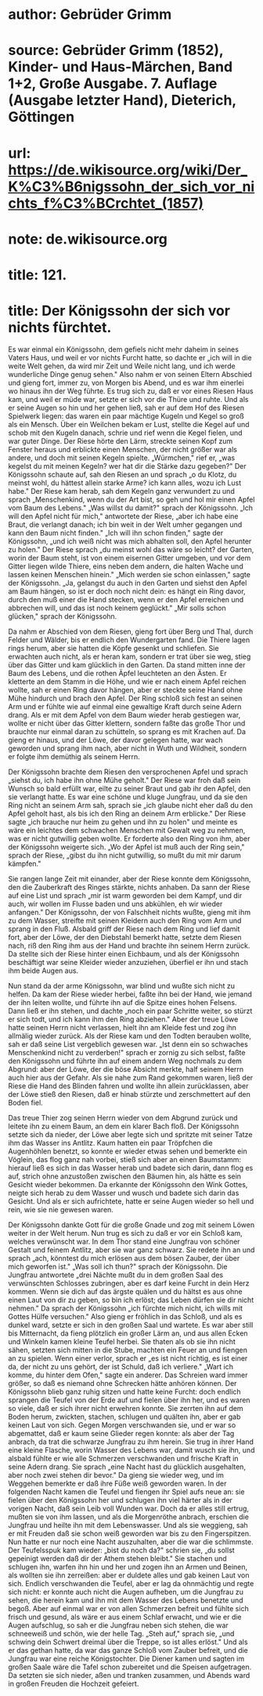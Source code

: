 # author: Gebrüder Grimm
# source: Gebrüder Grimm (1852), Kinder- und Haus-Märchen, Band 1+2, Große Ausgabe. 7. Auflage (Ausgabe letzter Hand), Dieterich, Göttingen
# url: https://de.wikisource.org/wiki/Der_K%C3%B6nigssohn_der_sich_vor_nichts_f%C3%BCrchtet_(1857)
# note: de.wikisource.org
# title: 121.

# title: Der Königssohn der sich vor nichts fürchtet.

Es war einmal ein Königssohn, dem gefiels nicht mehr daheim in seines Vaters Haus, und weil er vor nichts Furcht hatte, so dachte er „ich will in die weite Welt gehen, da wird mir Zeit und Weile nicht lang, und ich werde wunderliche Dinge genug sehen." Also nahm er von seinen Eltern Abschied und gieng fort, immer zu, von Morgen bis Abend, und es war ihm einerlei wo hinaus ihn der Weg führte. Es trug sich zu, daß er vor eines Riesen Haus kam, und weil er müde war, setzte er sich vor die Thüre und ruhte. Und als er seine Augen so hin und her gehen ließ, sah er auf dem Hof des Riesen Spielwerk liegen: das waren ein paar mächtige Kugeln und Kegel so groß als ein Mensch. Über ein Weilchen bekam er Lust, stellte die Kegel auf und schob mit den Kugeln danach, schrie und rief wenn die Kegel fielen, und war guter Dinge. Der Riese hörte den Lärm, streckte seinen Kopf zum Fenster heraus und erblickte einen Menschen, der nicht größer war als andere, und doch mit seinen Kegeln spielte. „Würmchen," rief er, „was kegelst du mit meinen Kegeln? wer hat dir die Stärke dazu gegeben?" Der Königssohn schaute auf, sah den Riesen an und sprach „o du Klotz, du meinst wohl, du hättest allein starke Arme? ich kann alles, wozu ich Lust habe." Der Riese kam herab, sah dem Kegeln ganz verwundert zu und sprach „Menschenkind, wenn du der Art bist, so geh und hol mir einen Apfel vom Baum des Lebens." „Was willst du damit?" sprach der Königssohn. „Ich will den Apfel nicht für mich," antwortete der Riese, „aber  ich habe eine Braut, die verlangt danach; ich bin weit in der Welt umher gegangen und kann den Baum nicht finden." „Ich will ihn schon finden," sagte der Königssohn, „und ich weiß nicht was mich abhalten soll, den Apfel herunter zu holen." Der Riese sprach „du meinst wohl das wäre so leicht? der Garten, worin der Baum steht, ist von einem eisernen Gitter umgeben, und vor dem Gitter liegen wilde Thiere, eins neben dem andern, die halten Wache und lassen keinen Menschen hinein." „Mich werden sie schon einlassen," sagte der Königssohn. „Ja, gelangst du auch in den Garten und siehst den Apfel am Baum hängen, so ist er doch noch nicht dein: es hängt ein Ring davor, durch den muß einer die Hand stecken, wenn er den Apfel erreichen und abbrechen will, und das ist noch keinem geglückt." „Mir solls schon glücken," sprach der Königssohn. 

Da nahm er Abschied von dem Riesen, gieng fort über Berg und Thal, durch Felder und Wälder, bis er endlich den Wundergarten fand. Die Thiere lagen rings herum, aber sie hatten die Köpfe gesenkt und schliefen. Sie erwachten auch nicht, als er heran kam, sondern er trat über sie weg, stieg über das Gitter und kam glücklich in den Garten. Da stand mitten inne der Baum des Lebens, und die rothen Äpfel leuchteten an den Ästen. Er kletterte an dem Stamm in die Höhe, und wie er nach einem Apfel reichen wollte, sah er einen Ring davor hängen, aber er steckte seine Hand ohne Mühe hindurch und brach den Apfel. Der Ring schloß sich fest an seinen Arm und er fühlte wie auf einmal eine gewaltige Kraft durch seine Adern drang. Als er mit dem Apfel von dem Baum wieder herab gestiegen war, wollte er nicht über das Gitter klettern, sondern faßte das große Thor und brauchte nur einmal daran zu schütteln, so sprang es mit Krachen auf. Da gieng er hinaus, und der Löwe, der davor gelegen hatte, war wach geworden und sprang ihm nach, aber nicht in Wuth und Wildheit, sondern er folgte ihm demüthig als seinem Herrn. 

  Der Königssohn brachte dem Riesen den versprochenen Apfel und sprach „siehst du, ich habe ihn ohne Mühe geholt." Der Riese war froh daß sein Wunsch so bald erfüllt war, eilte zu seiner Braut und gab ihr den Apfel, den sie verlangt hatte. Es war eine schöne und kluge Jungfrau, und da sie den Ring nicht an seinem Arm sah, sprach sie „ich glaube nicht eher daß du den Apfel geholt hast, als bis ich den Ring an deinem Arm erblicke." Der Riese sagte „ich brauche nur heim zu gehen und ihn zu holen" und meinte es wäre ein leichtes dem schwachen Menschen mit Gewalt weg zu nehmen, was er nicht gutwillig geben wollte. Er forderte also den Ring von ihm, aber der Königssohn weigerte sich. „Wo der Apfel ist muß auch der Ring sein," sprach der Riese, „gibst du ihn nicht gutwillig, so mußt du mit mir darum kämpfen." 

Sie rangen lange Zeit mit einander, aber der Riese konnte dem Königssohn, den die Zauberkraft des Ringes stärkte, nichts anhaben. Da sann der Riese auf eine List und sprach „mir ist warm geworden bei dem Kampf, und dir auch, wir wollen im Flusse baden und uns abkühlen, eh wir wieder anfangen." Der Königssohn, der von Falschheit nichts wußte, gieng mit ihm zu dem Wasser, streifte mit seinen Kleidern auch den Ring vom Arm und sprang in den Fluß. Alsbald griff der Riese nach dem Ring und lief damit fort, aber der Löwe, der den Diebstahl bemerkt hatte, setzte dem Riesen nach, riß den Ring ihm aus der Hand und brachte ihn seinem Herrn zurück. Da stellte sich der Riese hinter einen Eichbaum, und als der Königssohn beschäftigt war seine Kleider wieder anzuziehen, überfiel er ihn und stach ihm beide Augen aus. 

Nun stand da der arme Königssohn, war blind und wußte sich nicht zu helfen. Da kam der Riese wieder herbei, faßte ihn bei der Hand, wie jemand der ihn leiten wollte, und führte ihn auf die Spitze eines hohen Felsens. Dann ließ er ihn stehen, und  dachte „noch ein paar Schritte weiter, so stürzt er sich todt, und ich kann ihm den Ring abziehen." Aber der treue Löwe hatte seinen Herrn nicht verlassen, hielt ihn am Kleide fest und zog ihn allmälig wieder zurück. Als der Riese kam und den Todten berauben wollte, sah er daß seine List vergeblich gewesen war. „Ist denn ein so schwaches Menschenkind nicht zu verderben!" sprach er zornig zu sich selbst, faßte den Königssohn und führte ihn auf einem andern Weg nochmals zu dem Abgrund: aber der Löwe, der die böse Absicht merkte, half seinem Herrn auch hier aus der Gefahr. Als sie nahe zum Rand gekommen waren, ließ der Riese die Hand des Blinden fahren und wollte ihn allein zurücklassen, aber der Löwe stieß den Riesen, daß er hinab stürzte und zerschmettert auf den Boden fiel. 

Das treue Thier zog seinen Herrn wieder von dem Abgrund zurück und leitete ihn zu einem Baum, an dem ein klarer Bach floß. Der Königssohn setzte sich da nieder, der Löwe aber legte sich und spritzte mit seiner Tatze ihm das Wasser ins Antlitz. Kaum hatten ein paar Tröpfchen die Augenhöhlen benetzt, so konnte er wieder etwas sehen und bemerkte ein Vöglein, das flog ganz nah vorbei, stieß sich aber an einen Baumstamm: hierauf ließ es sich in das Wasser herab und badete sich darin, dann flog es auf, strich ohne anzustoßen zwischen den Bäumen hin, als hätte es sein Gesicht wieder bekommen. Da erkannte der Königssohn den Wink Gottes, neigte sich herab zu dem Wasser und wusch und badete sich darin das Gesicht. Und als er sich aufrichtete, hatte er seine Augen wieder so hell und rein, wie sie nie gewesen waren. 

Der Königssohn dankte Gott für die große Gnade und zog mit seinem Löwen weiter in der Welt herum. Nun trug es sich zu daß er vor ein Schloß kam, welches verwünscht war. In dem Thor stand eine Jungfrau von schöner Gestalt und feinem Antlitz, aber sie war ganz schwarz. Sie redete ihn an und sprach „ach,  könntest du mich erlösen aus dem bösen Zauber, der über mich geworfen ist." „Was soll ich thun?" sprach der Königssohn. Die Jungfrau antwortete „drei Nächte mußt du in dem großen Saal des verwünschten Schlosses zubringen, aber es darf keine Furcht in dein Herz kommen. Wenn sie dich auf das ärgste quälen und du hältst es aus ohne einen Laut von dir zu geben, so bin ich erlöst; das Leben dürfen sie dir nicht nehmen." Da sprach der Königssohn „ich fürchte mich nicht, ich wills mit Gottes Hülfe versuchen." Also gieng er fröhlich in das Schloß, und als es dunkel ward, setzte er sich in den großen Saal und wartete. Es war aber still bis Mitternacht, da fieng plötzlich ein großer Lärm an, und aus allen Ecken und Winkeln kamen kleine Teufel herbei. Sie thaten als ob sie ihn nicht sähen, setzten sich mitten in die Stube, machten ein Feuer an und fiengen an zu spielen. Wenn einer verlor, sprach er „es ist nicht richtig, es ist einer da, der nicht zu uns gehört, der ist Schuld, daß ich verliere." „Wart ich komme, du hinter dem Ofen," sagte ein anderer. Das Schreien ward immer größer, so daß es niemand ohne Schrecken hätte anhören können. Der Königssohn blieb ganz ruhig sitzen und hatte keine Furcht: doch endlich sprangen die Teufel von der Erde auf und fielen über ihn her, und es waren so viele, daß er sich ihrer nicht erwehren konnte. Sie zerrten ihn auf dem Boden herum, zwickten, stachen, schlugen und quälten ihn, aber er gab keinen Laut von sich. Gegen Morgen verschwanden sie, und er war so abgemattet, daß er kaum seine Glieder regen konnte: als aber der Tag anbrach, da trat die schwarze Jungfrau zu ihm herein. Sie trug in ihrer Hand eine kleine Flasche, worin Wasser des Lebens war, damit wusch sie ihn, und alsbald fühlte er wie alle Schmerzen verschwanden und frische Kraft in seine Adern drang. Sie sprach „eine Nacht hast du glücklich ausgehalten, aber noch zwei stehen dir bevor." Da gieng sie wieder weg, und im Weggehen  bemerkte er daß ihre Füße weiß geworden waren. In der folgenden Nacht kamen die Teufel und fiengen ihr Spiel aufs neue an: sie fielen über den Königssohn her und schlugen ihn viel härter als in der vorigen Nacht, daß sein Leib voll Wunden war. Doch da er alles still ertrug, mußten sie von ihm lassen, und als die Morgenröthe anbrach, erschien die Jungfrau und heilte ihn mit dem Lebenswasser. Und als sie weggieng, sah er mit Freuden daß sie schon weiß geworden war bis zu den Fingerspitzen. Nun hatte er nur noch eine Nacht auszuhalten, aber die war die schlimmste. Der Teufelsspuk kam wieder: „bist du noch da?" schrien sie, „du sollst gepeinigt werden daß dir der Athem stehen bleibt." Sie stachen und schlugen ihn, warfen ihn hin und her und zogen ihn an Armen und Beinen, als wollten sie ihn zerreißen: aber er duldete alles und gab keinen Laut von sich. Endlich verschwanden die Teufel, aber er lag da ohnmächtig und regte sich nicht: er konnte auch nicht die Augen aufheben, um die Jungfrau zu sehen, die herein kam und ihn mit dem Wasser des Lebens benetzte und begoß. Aber auf einmal war er von allen Schmerzen befreit und fühlte sich frisch und gesund, als wäre er aus einem Schlaf erwacht, und wie er die Augen aufschlug, so sah er die Jungfrau neben sich stehen, die war schneeweiß und schön, wie der helle Tag. „Steh auf," sprach sie, „und schwing dein Schwert dreimal über die Treppe, so ist alles erlöst." Und als er das gethan hatte, da war das ganze Schloß vom Zauber befreit, und die Jungfrau war eine reiche Königstochter. Die Diener kamen und sagten im großen Saale wäre die Tafel schon zubereitet und die Speisen aufgetragen. Da setzten sie sich nieder, aßen und tranken zusammen, und Abends ward in großen Freuden die Hochzeit gefeiert. 

